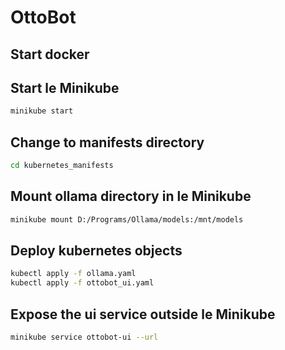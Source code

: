 # OttoBot


## Start docker

## Start le Minikube

```bash
minikube start
```

## Change to manifests directory
```bash
cd kubernetes_manifests
```

## Mount ollama directory in le Minikube
```bash
minikube mount D:/Programs/Ollama/models:/mnt/models
```

## Deploy kubernetes objects
```bash
kubectl apply -f ollama.yaml
kubectl apply -f ottobot_ui.yaml
```

## Expose the ui service outside le Minikube
```bash
minikube service ottobot-ui --url
```
